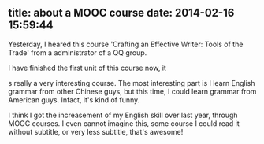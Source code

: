 title: about a MOOC course
date: 2014-02-16 15:59:44
---

Yesterday, I heared this course 'Crafting an Effective Writer: Tools of the Trade' from a administrator of a QQ group.

I have finished the first unit of this course now, it

s really a very interesting course. The most interesting part is I learn English grammar from other Chinese guys, but this time, I could learn grammar from American guys. Infact, it's kind of funny.

I think I got the increasement of my English skill over last year, through MOOC courses. I even cannot imagine this, some course I could read it without subtitle, or very less subtitle, that's awesome!